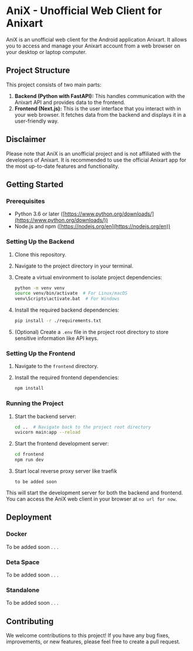 # AniX - Unofficial Web Client for Anixart

AniX is an unofficial web client for the Android application Anixart. It allows you to access and manage your Anixart account from a web browser on your desktop or laptop computer.

## Project Structure

This project consists of two main parts:

1. **Backend (Python with FastAPI):** This handles communication with the Anixart API and provides data to the frontend.
2. **Frontend (Next.js):** This is the user interface that you interact with in your web browser. It fetches data from the backend and displays it in a user-friendly way.

## Disclaimer

Please note that AniX is an unofficial project and is not affiliated with the developers of Anixart. It is recommended to use the official Anixart app for the most up-to-date features and functionality.

## Getting Started

### Prerequisites

* Python 3.6 or later ([https://www.python.org/downloads/](https://www.python.org/downloads/))
* Node.js and npm ([https://nodejs.org/en](https://nodejs.org/en))

### Setting Up the Backend

1. Clone this repository.
2. Navigate to the project directory in your terminal.
3. Create a virtual environment to isolate project dependencies:

   ```bash
   python -m venv venv
   source venv/bin/activate  # For Linux/macOS
   venv\Scripts\activate.bat  # For Windows
   ```

4. Install the required backend dependencies:

   ```bash
   pip install -r ./requirements.txt
   ```

5. (Optional) Create a `.env` file in the project root directory to store sensitive information like API keys.

### Setting Up the Frontend

1. Navigate to the `frontend` directory.
2. Install the required frontend dependencies:

   ```bash
   npm install
   ```

### Running the Project

1. Start the backend server:

   ```bash
   cd ..  # Navigate back to the project root directory
   uvicorn main:app --reload
   ```

2. Start the frontend development server:

   ```bash
   cd frontend
   npm run dev
   ```

3. Start local reverse proxy server like traefik

    ```to be added soon```

This will start the development server for both the backend and frontend. You can access the AniX web client in your browser at ```no url for now```.

<!-- ## Development

The code for both the backend and frontend is well-commented and should be easy to understand and modify. Feel free to make changes and experiment with the project. -->

## Deployment

### Docker

To be added soon . . .

### Deta Space

To be added soon . . .

### Standalone

To be added soon . . .

## Contributing

We welcome contributions to this project! If you have any bug fixes, improvements, or new features, please feel free to create a pull request.
